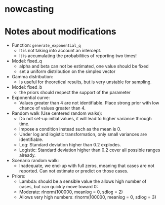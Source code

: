 # nowcasting


# Notes about modifications


- Function: `generate_exponential_q`
    * It is not taking into account an intercept.
    * It is accumulating the probabilities of reporting two times!
- Model: fixed_q
    * alpha and beta can not be estimated, one value should be fixed
    * set a uniform distribution on the simplex vector
- Gamma distribution:
    * Is useful for theoretical results, but is very unstable for sampling.
- Model: fixed_b
    * the priors should respect the support of the parameter
- Exponential curve:
    * Values greater than 4 are not identifiable. Place strong prior with low chance
      of values greater than 4.
- Random walk (Use centered random walks):
    * Do not set-up initial values, it will lead to higher variance through time.
    * Impose a condition instead such as the mean is 0.
    * Under log and logistic transformation, only small variances are identifiable.
    * Log: Standard deviation higher than 0.2 explodes.
    * Logistic: Standard deviation higher than 0.2 cover all possible ranges already.
- Scenario random walk:
    * Inadequate, we end-up with full zeros, meaning that cases are not reported. Can
      not estimate or predict on those cases.
- Priors:
    * Lambda: should be a sensible value the allows high number of cases, but can
    quickly move toward 0:
    * Moderate: rlnorm(100000, meanlog = 0, sdlog = 2)
    * Allows very high numbers: rlnorm(100000, meanlog = 0, sdlog = 3)
